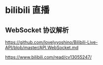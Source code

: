 # bilibili 直播

## WebSocket 协议解析

<https://github.com/lovelyyoshino/Bilibili-Live-API/blob/master/API.WebSocket.md>

<https://www.bilibili.com/read/cv13055247/>
